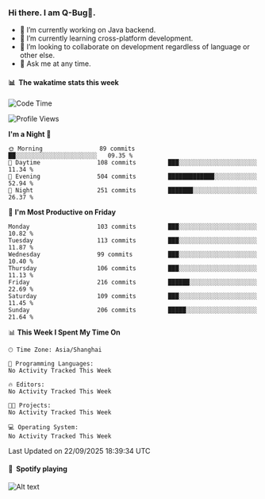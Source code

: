 ### Hi there. I am Q-Bug🐞.

- 🔭 I’m currently working on Java backend.
- 🌱 I’m currently learning cross-platform development.
- 👯 I’m looking to collaborate on development regardless of language or other else.
- 💬 Ask me at any time.

#### 📊 &nbsp;**The wakatime stats this week**  
<!--START_SECTION:waka-->
![Code Time](http://img.shields.io/badge/Code%20Time-352%20hrs%2017%20mins-blue)

![Profile Views](http://img.shields.io/badge/Profile%20Views-0-blue)

**I'm a Night 🦉** 

```text
🌞 Morning                89 commits          ██░░░░░░░░░░░░░░░░░░░░░░░   09.35 % 
🌆 Daytime                108 commits         ███░░░░░░░░░░░░░░░░░░░░░░   11.34 % 
🌃 Evening                504 commits         █████████████░░░░░░░░░░░░   52.94 % 
🌙 Night                  251 commits         ███████░░░░░░░░░░░░░░░░░░   26.37 % 
```
📅 **I'm Most Productive on Friday** 

```text
Monday                   103 commits         ███░░░░░░░░░░░░░░░░░░░░░░   10.82 % 
Tuesday                  113 commits         ███░░░░░░░░░░░░░░░░░░░░░░   11.87 % 
Wednesday                99 commits          ███░░░░░░░░░░░░░░░░░░░░░░   10.40 % 
Thursday                 106 commits         ███░░░░░░░░░░░░░░░░░░░░░░   11.13 % 
Friday                   216 commits         ██████░░░░░░░░░░░░░░░░░░░   22.69 % 
Saturday                 109 commits         ███░░░░░░░░░░░░░░░░░░░░░░   11.45 % 
Sunday                   206 commits         █████░░░░░░░░░░░░░░░░░░░░   21.64 % 
```


📊 **This Week I Spent My Time On** 

```text
🕑︎ Time Zone: Asia/Shanghai

💬 Programming Languages: 
No Activity Tracked This Week

🔥 Editors: 
No Activity Tracked This Week

🐱‍💻 Projects: 
No Activity Tracked This Week

💻 Operating System: 
No Activity Tracked This Week
```


 Last Updated on 22/09/2025 18:39:34 UTC
<!--END_SECTION:waka-->

#### 🎵 &nbsp;**Spotify playing**  
![Alt text](https://spotify-recently-played-readme.vercel.app/api?user=e5y1o4x7kdt9kf2blu4wvmb4s&unique={true|1|on|yes})
